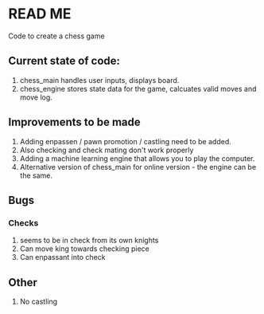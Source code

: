 # READ ME

Code to create a chess game

## Current state of code:
1. chess_main handles user inputs, displays board.
2. chess_engine stores state data for the game, calcuates valid moves and move log.

## Improvements to be made
1. Adding enpassen / pawn promotion / castling need to be added.
2. Also checking and check mating don't work properly
3. Adding a machine learning engine that allows you to play the computer.
4. Alternative version of chess_main for online version - the engine can be the same.


## Bugs
### Checks
1. seems to be in check from its own knights
2. Can move king towards checking piece
3. Can enpassant into check

## Other

1. No castling


